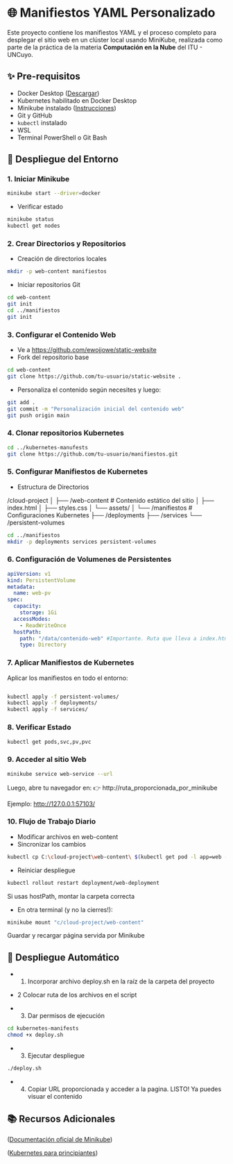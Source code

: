 # 🌐 Manifiestos YAML Personalizado

Este proyecto contiene los manifiestos YAML y el proceso completo para desplegar el sitio web en un clúster local usando MiniKube, realizada como parte de la práctica de la materia **Computación en la Nube** del ITU - UNCuyo.

## ✨ Pre-requisitos

- Docker Desktop ([Descargar](https://www.docker.com/products/docker-desktop))  
- Kubernetes habilitado en Docker Desktop  
- Minikube instalado ([Instrucciones](https://minikube.sigs.k8s.io/docs/start/))  
- Git y GitHub
- `kubectl` instalado  
- WSL
- Terminal PowerShell o Git Bash

## 🚀 Despliegue del Entorno  

### **1. Iniciar Minikube**  
```bash
minikube start --driver=docker
```
- Verificar estado
```bash
minikube status
kubectl get nodes
```

### **2. Crear Directorios y Repositorios** 

- Creación de directorios locales
```bash
mkdir -p web-content manifiestos
```

- Iniciar repositorios Git
```bash
cd web-content
git init
cd ../manifiestos
git init
```
### **3. Configurar el Contenido Web**

- Ve a https://github.com/ewojjowe/static-website
- Fork del repositorio base
```bash
cd web-content
git clone https://github.com/tu-usuario/static-website .
```
- Personaliza el contenido según necesites y luego:
```bash
git add .
git commit -m "Personalización inicial del contenido web"
git push origin main
```

### **4. Clonar repositorios Kubernetes**
```bash
cd ../kubernetes-manufests
git clone https://github.com/tu-usuario/manifiestos.git
```
### **5. Configurar Manifiestos de Kubernetes**

- Estructura de Directorios

/cloud-project
│
├── /web-content        # Contenido estático del sitio
│   ├── index.html
│   ├── styles.css
│   └── assets/
│
└── /manifiestos  # Configuraciones Kubernetes
    ├── /deployments
    ├── /services
    └── /persistent-volumes

```bash
cd ../manifiestos
mkdir -p deployments services persistent-volumes
```

### **6. Configuración de Volumenes de Persistentes**

```yaml
apiVersion: v1
kind: PersistentVolume
metadata:
  name: web-pv
spec:
  capacity:
    storage: 1Gi
  accessModes:
    - ReadWriteOnce
  hostPath:
    path: "/data/contenido-web" #Importante. Ruta que lleva a index.html
    type: Directory
```

### **7. Aplicar Manifiestos de Kubernetes**

Aplicar los manifiestos en todo el entorno:

```bash

kubectl apply -f persistent-volumes/
kubectl apply -f deployments/
kubectl apply -f services/
```
### **8. Verificar Estado**

```bash
kubectl get pods,svc,pv,pvc
```

### **9. Acceder al sitio Web**

```bash
minikube service web-service --url
```
Luego, abre tu navegador en:
👉 http://ruta_proporcionada_por_minikube

Ejemplo: http://127.0.0.1:57103/

### **10. Flujo de Trabajo Diario**

- Modificar archivos en web-content
- Sincronizar los cambios
```bash
kubectl cp C:\cloud-project\web-content\ $(kubectl get pod -l app=web -o jsonpath='{.items[0].metadata.name}'):/usr/share/nginx/html
```

- Reiniciar despliegue
```bash
kubectl rollout restart deployment/web-deployment
```

Si usas hostPath, montar la carpeta correcta

- En otra terminal (y no la cierres!):
```bash
minikube mount "c/cloud-project/web-content"
```
Guardar y recargar página servida por Minikube

##  🚀 Despliegue Automático

- 1. Incorporar archivo deploy.sh en la raíz de la carpeta del proyecto

- 2  Colocar ruta de los archivos  en el script

- 3. Dar permisos de ejecución

```bash
cd kubernetes-manifests
chmod +x deploy.sh
```
- 3. Ejecutar despliegue

```bash
./deploy.sh
```
- 4. Copiar URL proporcionada y acceder a la pagina. LISTO! Ya puedes visuar el contenido 

## 📚 Recursos Adicionales

([Documentación oficial de Minikube](https://minikube.sigs.k8s.io/docs/)) 

([Kubernetes para principiantes](https://kubernetes.io/docs/tutorials/kubernetes-basics/)) 

